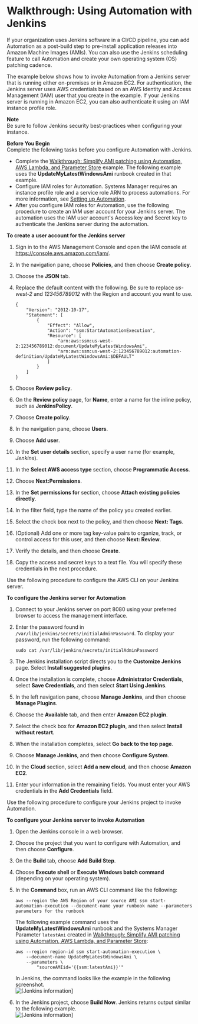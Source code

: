 # Walkthrough: Using Automation with Jenkins<a name="automation-jenkins"></a>

If your organization uses Jenkins software in a CI/CD pipeline, you can add Automation as a post\-build step to pre\-install application releases into Amazon Machine Images \(AMIs\)\. You can also use the Jenkins scheduling feature to call Automation and create your own operating system \(OS\) patching cadence\.

The example below shows how to invoke Automation from a Jenkins server that is running either on\-premises or in Amazon EC2\. For authentication, the Jenkins server uses AWS credentials based on an AWS Identity and Access Management \(IAM\) user that you create in the example\. If your Jenkins server is running in Amazon EC2, you can also authenticate it using an IAM instance profile role\.

**Note**  
Be sure to follow Jenkins security best\-practices when configuring your instance\.

**Before You Begin**  
Complete the following tasks before you configure Automation with Jenkins\.
+ Complete the [Walkthrough: Simplify AMI patching using Automation, AWS Lambda, and Parameter Store](automation-walk-patch-windows-ami-simplify.md) example\. The following example uses the **UpdateMyLatestWindowsAmi** runbook created in that example\.
+ Configure IAM roles for Automation\. Systems Manager requires an instance profile role and a service role ARN to process automations\. For more information, see [Setting up Automation](automation-setup.md)\.
+ After you configure IAM roles for Automation, use the following procedure to create an IAM user account for your Jenkins server\. The automation uses the IAM user account's Access key and Secret key to authenticate the Jenkins server during the automation\.

**To create a user account for the Jenkins server**

1. Sign in to the AWS Management Console and open the IAM console at [https://console\.aws\.amazon\.com/iam/](https://console.aws.amazon.com/iam/)\.

1. In the navigation pane, choose **Policies**, and then choose **Create policy**\.

1. Choose the **JSON** tab\.

1. Replace the default content with the following\. Be sure to replace *us\-west\-2* and *123456789012* with the Region and account you want to use\.

   ```
   {
       "Version": "2012-10-17",
       "Statement": [
           {
               "Effect": "Allow",
               "Action": "ssm:StartAutomationExecution",
               "Resource": [
                   "arn:aws:ssm:us-west-2:123456789012:document/UpdateMyLatestWindowsAmi",
                   "arn:aws:ssm:us-west-2:123456789012:automation-definition/UpdateMyLatestWindowsAmi:$DEFAULT"
               ]
           }
       ]
   }
   ```

1. Choose **Review policy**\.

1. On the **Review policy** page, for **Name**, enter a name for the inline policy, such as **JenkinsPolicy**\.

1. Choose **Create policy**\.

1. In the navigation pane, choose **Users**\.

1. Choose **Add user**\.

1. In the **Set user details** section, specify a user name \(for example, *Jenkins*\)\.

1. In the **Select AWS access type** section, choose **Programmatic Access**\.

1. Choose **Next:Permissions**\.

1. In the **Set permissions for** section, choose **Attach existing policies directly**\.

1. In the filter field, type the name of the policy you created earlier\.

1. Select the check box next to the policy, and then choose **Next: Tags**\.

1. \(Optional\) Add one or more tag key\-value pairs to organize, track, or control access for this user, and then choose **Next: Review**\.

1. Verify the details, and then choose **Create**\.

1. Copy the access and secret keys to a text file\. You will specify these credentials in the next procedure\.

Use the following procedure to configure the AWS CLI on your Jenkins server\.

**To configure the Jenkins server for Automation**

1. Connect to your Jenkins server on port 8080 using your preferred browser to access the management interface\.

1. Enter the password found in `/var/lib/jenkins/secrets/initialAdminPassword`\. To display your password, run the following command:

   ```
   sudo cat /var/lib/jenkins/secrets/initialAdminPassword
   ```

1. The Jenkins installation script directs you to the **Customize Jenkins** page\. Select **Install suggested plugins**\.

1. Once the installation is complete, choose **Administrator Credentials**, select **Save Credentials**, and then select **Start Using Jenkins**\.

1. In the left navigation pane, choose **Manage Jenkins**, and then choose **Manage Plugins**\.

1. Choose the **Available** tab, and then enter **Amazon EC2 plugin**\.

1. Select the check box for **Amazon EC2 plugin**, and then select **Install without restart**\.

1. When the installation completes, select **Go back to the top page**\.

1. Choose **Manage Jenkins**, and then choose **Configure System**\.

1. In the **Cloud** section, select **Add a new cloud**, and then choose **Amazon EC2**\.

1. Enter your information in the remaining fields\. You must enter your AWS credentials in the **Add Credentials** field\.

Use the following procedure to configure your Jenkins project to invoke Automation\.

**To configure your Jenkins server to invoke Automation**

1. Open the Jenkins console in a web browser\.

1. Choose the project that you want to configure with Automation, and then choose **Configure**\.

1. On the **Build** tab, choose **Add Build Step**\.

1. Choose **Execute shell** or **Execute Windows batch command** \(depending on your operating system\)\.

1. In the **Command** box, run an AWS CLI command like the following:

   ```
   aws --region the AWS Region of your source AMI ssm start-automation-execution --document-name your runbook name --parameters parameters for the runbook
   ```

   The following example command uses the **UpdateMyLatestWindowsAmi** runbook and the Systems Manager Parameter `latestAmi` created in [Walkthrough: Simplify AMI patching using Automation, AWS Lambda, and Parameter Store](automation-walk-patch-windows-ami-simplify.md):

   ```
   aws --region region-id ssm start-automation-execution \
       --document-name UpdateMyLatestWindowsAmi \
       --parameters \
           "sourceAMIid='{{ssm:latestAmi}}'"
   ```

   In Jenkins, the command looks like the example in the following screenshot\.  
![\[Jenkins information\]](http://docs.aws.amazon.com/systems-manager/latest/userguide/images/sysman-ami-jenkins2.png)

1. In the Jenkins project, choose **Build Now**\. Jenkins returns output similar to the following example\.  
![\[Jenkins information\]](http://docs.aws.amazon.com/systems-manager/latest/userguide/images/sysman-ami-jenkins.png)